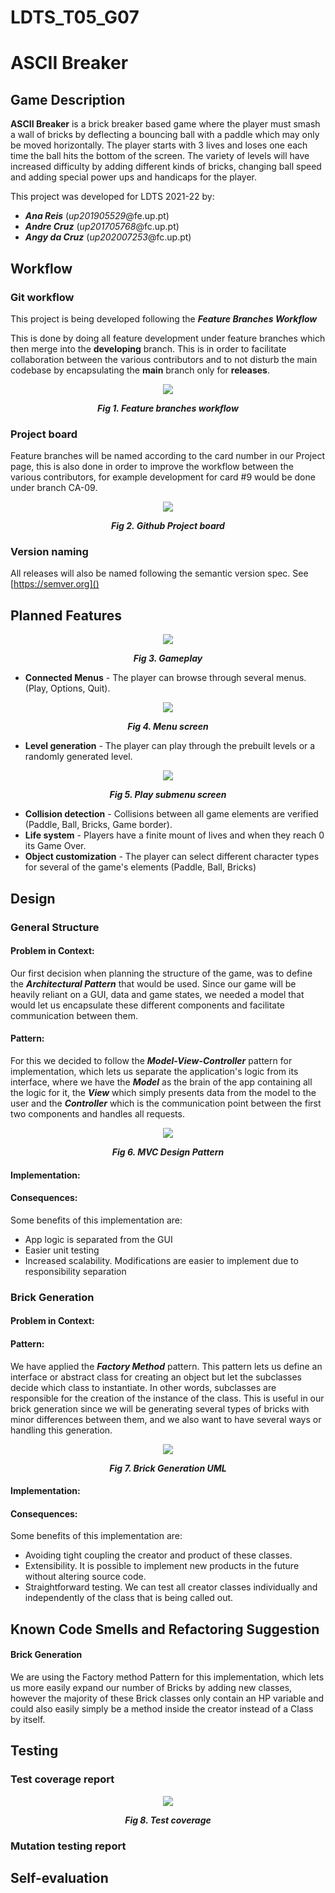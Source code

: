 # LDTS_T05_G07
# ASCII Breaker

## Game Description

**ASCII Breaker** is a brick breaker based game where the player must smash a wall of bricks by deflecting a bouncing ball with a paddle which may only be moved horizontally. The player starts with 3 lives and loses one each time the ball hits the bottom of the screen.
The variety of levels will have increased difficulty by adding different kinds of bricks, changing ball speed and adding special power ups and handicaps for the player.

This project was developed for LDTS 2021-22 by:

- **_Ana Reis_** (*up201905529*@fe.up.pt) </LI>
- **_Andre Cruz_** (*up201705768*@fc.up.pt) </LI>
- **_Angy da Cruz_** (*up202007253*@fc.up.pt) </LI>

## Workflow

### Git workflow
This project is being developed following the **_Feature Branches Workflow_**

This is done by doing all feature development under feature branches which then merge into the **developing** branch. This is in order to facilitate collaboration between the various contributors and to not disturb the main codebase by encapsulating the **main** branch only for **releases**.

<p align="center" justify="center">
  <img src="images/featurebranches.png"/>
</p>
<p align="center">
  <b><i>Fig 1. Feature branches workflow</i></b>
</p>

### Project board
Feature branches will be named according to the card number in our Project page, this is also done in order to improve the workflow between the various contributors, for example development for card #9 would be done under branch CA-09.

<p align="center" justify="center">
  <img src="images/projectboard.png"/>
</p>
<p align="center">
  <b><i>Fig 2. Github Project board</i></b>
</p>

### Version naming

All releases will also be named following the semantic version spec. See [https://semver.org]()

## Planned Features
<p align="center" justify="center">
  <img src="images/gameplay.png"/>
</p>
<p align="center">
  <b><i>Fig 3. Gameplay</i></b>
</p>

- **Connected Menus** - The player can browse through several menus. (Play, Options, Quit).
<p align="center" justify="center">
  <img src="images/mainmenu.png"/>
</p>
<p align="center">
  <b><i>Fig 4. Menu screen</i></b>
</p>

- **Level generation** - The player can play through the prebuilt levels or a randomly generated level.
<p align="center" justify="center">
  <img src="images/playsubmenu.png"/>
</p>
<p align="center">
  <b><i>Fig 5. Play submenu screen</i></b>
</p>

- **Collision detection** - Collisions between all game elements are verified (Paddle, Ball, Bricks, Game border).
- **Life system** - Players have a finite mount of lives and when they reach 0 its Game Over.
- **Object customization** - The player can select different character types for several of the game's elements (Paddle, Ball, Bricks)

## Design

### General Structure

#### Problem in Context:
Our first decision when planning the structure of the game, was to define the **_Architectural Pattern_** that would be used. Since our game will be heavily reliant on a GUI, data and game states, we needed a model that would let us encapsulate these different components and facilitate communication between them.

#### Pattern:
For this we decided to follow the **_Model-View-Controller_** pattern for implementation, which lets us separate the application's logic from its interface, where we have the **_Model_** as the brain of the app containing all the logic for it, the **_View_** which simply presents data from the model to the user and the **_Controller_** which is the communication point between the first two components and handles all requests.

<p align="center" justify="center">
  <img src="images/UML/MVC-Design-Pattern.png"/>
</p>
<p align="center">
  <b><i>Fig 6. MVC Design Pattern</i></b>
</p>

#### Implementation:


#### Consequences:
Some benefits of this implementation are:
- App logic is separated from the GUI
- Easier unit testing
- Increased scalability. Modifications are easier to implement due to responsibility separation
### Brick Generation

#### Problem in Context:

#### Pattern:
We have applied the **_Factory Method_** pattern. This pattern lets us define an interface or abstract class for creating an object but let the subclasses decide which class to instantiate. In other words, subclasses are responsible for the creation of the instance of the class. This is useful in our brick generation since we will be generating several types of bricks with minor differences between them, and we also want to have several ways or handling this generation.

<p align="center" justify="center">
  <img src="images/UML/brickgeneration.png"/>
</p>
<p align="center">
  <b><i>Fig 7. Brick Generation UML</i></b>
</p>

#### Implementation:


#### Consequences:
Some benefits of this implementation are:
- Avoiding tight coupling the creator and product of these classes.
- Extensibility. It is possible to implement new products in the future without altering source code.
- Straightforward testing. We can test all creator classes individually and independently of the class that is being called out.

## Known Code Smells and Refactoring Suggestion
#### **Brick Generation**
We are using the Factory method Pattern for this implementation, which lets us more easily expand our number of Bricks by adding new classes, however the majority of these Brick classes only contain an HP variable and could also easily simply be a method inside the creator instead of a Class by itself.

## Testing

### Test coverage report

<p align="center" justify="center">
  <img src="images/UML/testcoverage.png"/>
</p>
<p align="center">
  <b><i>Fig 8. Test coverage</i></b>
</p>

### Mutation testing report

## Self-evaluation